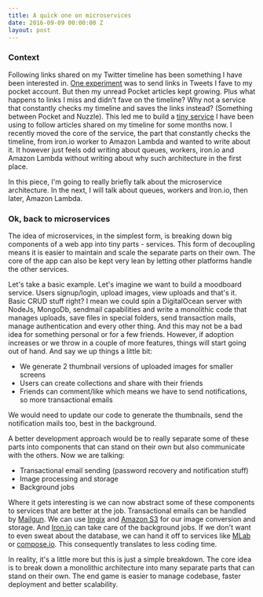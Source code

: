 ```yaml
---
title: A quick one on microservices
date: 2016-09-09 00:00:00 Z
layout: post
---
```


### Context
Following links shared on my Twitter timeline has been something I have been interested in. [One experiment](http://github.com/kehers/fave) was to send links in Tweets I fave to my pocket account. But then my unread Pocket articles kept growing. Plus what happens to links I miss and didn't fave on the timeline? Why not a service that constantly checks my timeline and saves the links instead? (Something between Pocket and Nuzzle). This led me to build a [tiny service](http://thefeed.press) I have been using to follow articles shared on my timeline for some months now. I recently moved the core of the service, the part that constantly checks the timeline, from iron.io worker to Amazon Lambda and wanted to write about it. It however just feels odd writing about queues, workers, iron.io and Amazon Lambda without writing about why such architecture in the first place. 

In this piece, I'm going to really briefly talk about the microservice architecture. In the next, I will talk about queues, workers and Iron.io, then later, Amazon Lambda. 

### Ok, back to microservices

The idea of microservices, in the simplest form, is breaking down big components of a web app into tiny parts - services. This form of decoupling means it is easier to maintain and scale the separate parts on their own. The core of the app can also be kept very lean by letting other platforms handle the other services. 

Let's take a basic example. Let's imagine we want to build a moodboard service. Users signup/login, upload images, view uploads and that's it. Basic CRUD stuff right? I mean we could spin a DigitalOcean server with NodeJs, MongoDb, sendmail capabilities and write a monolithic code that manages uploads, save files in special folders, send transaction mails, manage authentication and every other thing. And this may not be a bad idea for something personal or for a few friends. However, if adoption increases or we throw in a couple of more features, things will start going out of hand. And say we up things a little bit:

- We generate 2 thumbnail versions of uploaded images for smaller screens
- Users can create collections and share with their friends
- Friends can comment/like which means we have to send notifications, so more transactional emails

We would need to update our code to generate the thumbnails, send the notification mails too, best in the background.

A better development approach would be to really separate some of these parts into components that can stand on their own but also communicate with the others. Now we are talking:

- Transactional email sending (password recovery and notification stuff)
- Image processing and storage
- Background jobs

Where it gets interesting is we can now abstract some of these components to services that are better at the job. Transactional emails can be handled by [Mailgun](http://mailgun.com/). We can use [Imgix](http://imgix.com/) and [Amazon S3](http://aws.amazon.com/s3) for our image conversion and storage. And [Iron.io](http://iron.io) can take care of the background jobs. If we don't want to even sweat about the database, we can hand it off to services like [MLab](http://mlab.com/) or [compose.io](http://compose.io/). This consequently translates to less coding time.

In reality, it's a little more but this is just a simple breakdown. The core idea is to break down a monolithic architecture into many separate parts that can stand on their own. The end game is easier to manage codebase, faster deployment and better scalability.